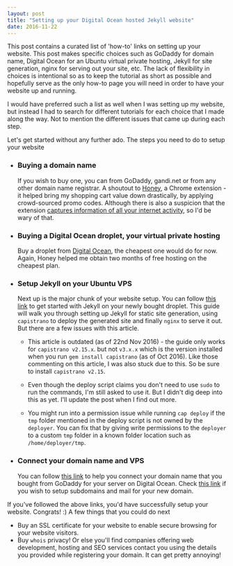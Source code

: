 ```yaml
---
layout: post
title: "Setting up your Digital Ocean hosted Jekyll website"
date: 2016-11-22
---
```


This post contains a curated list of 'how-to' links on setting up your website. This post makes specific choices such as GoDaddy for domain name, Digital Ocean for an Ubuntu virtual private hosting, Jekyll for site generation, nginx for serving out your site, etc. The lack of flexibility in choices is intentional so as to keep the tutorial as short as possible and hopefully serve as the only how-to page you will need in order to have your website up and running.

I would have preferred such a list as well when I was setting up my website, but instead I had to search for different tutorials for each choice that I made along the way. Not to mention the different issues that came up during each step.

Let's get started without any further ado. The steps you need to do to setup your website

- ### Buying a domain name
  If you wish to buy one, you can from GoDaddy, gandi.net or from any other domain name registrar. A shoutout to [Honey](https://chrome.google.com/webstore/detail/honey/bmnlcjabgnpnenekpadlanbbkooimhnj), a Chrome extension - it helped bring my shopping cart value down drastically, by applying crowd-sourced promo codes. Although there is also a suspicion that the extension [captures information of all your internet activity](https://www.reddit.com/r/Frugal/comments/4phdxn/for_users_of_the_honey_coupon_chrome_extension/), so I'd be wary of that.

- ### Buying a Digital Ocean droplet, your virtual private hosting
  Buy a droplet from [Digital Ocean](https://www.digitalocean.com/), the cheapest one would do for now. Again, Honey helped me obtain two months of free hosting on the cheapest plan.

- ### Setup Jekyll on your Ubuntu VPS
  Next up is the major chunk of your website setup. You can follow [this link](https://www.digitalocean.com/community/tutorials/how-to-get-started-with-jekyll-on-an-ubuntu-vps) to get started with Jekyll on your newly bought droplet. This guide will walk you through setting up Jekyll for static site generation, using `capistrano` to deploy the generated site and finally `nginx` to serve it out. But there are a few issues with this article.

  - This article is outdated (as of 22nd Nov 2016) - the guide only works for `capistrano v2.15.x`. but not `v3.x.x` which is the version installed when you run ```gem install capistrano``` (as of Oct 2016). Like those commenting on this article, I was also stuck due to this. So be sure to install `capistrano v2.15`.

  - Even though the deploy script claims you don't need to use `sudo` to run the commands, I'm still asked to use it. But I didn't dig deep into this as yet. I'll update the post when I find out more.

  - You might run into a permission issue while running `cap deploy` if the `tmp` folder mentioned in the deploy script is not owned by the `deployer`. You can fix that by giving write permissions to the `deployer` to a custom `tmp` folder in a known folder location such as `/home/deployer/tmp`.

- ### Connect your domain name and VPS
  You can follow [this link](http://withr.me/add-domain-name-for-your-server-on-digitalocean/) to help you connect your domain name that you bought from GoDaddy for your server on Digital Ocean. Check [this link](https://www.digitalocean.com/community/tutorials/how-to-set-up-a-host-name-with-digitalocean) if you wish to setup subdomains and mail for your new domain.

If you've followed the above links, you'd have successfully setup your website. Congrats! :) A few things that you could do next

- Buy an SSL certificate for your website to enable secure browsing for your website visitors.
- Buy `whois` privacy! Or else you'll find companies offering web development, hosting and SEO services contact you using the details you provided while registering your domain. It can get pretty annoying!







